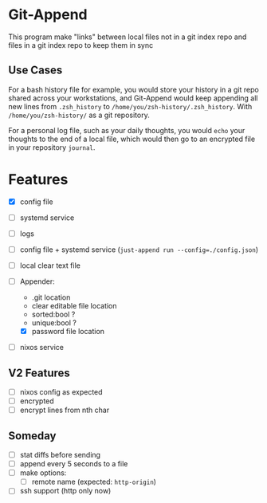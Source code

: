 # Git-Append

This program make "links" between local files not in a git index repo and files in a git index repo to keep them in sync

## Use Cases

For a bash history file for example, you would store your history in a git repo shared across your workstations, and Git-Append would keep appending all new lines from `.zsh_history` to `/home/you/zsh-history/.zsh_history`. With `/home/you/zsh-history/` as a git repository.

For a personal log file, such as your daily thoughts, you would `echo` your thoughts to the end of a local file, which would then go to an encrypted file in your repository `journal`.

# Features

- [x] config file
- [ ] systemd service
- [ ] logs
- [ ] config file + systemd service (`just-append run --config=./config.json`)
- [ ] local clear text file
- [ ] Appender:
  - .git location
  - clear editable file location
  - sorted:bool ?
  - unique:bool ?
  - [x] password file location
- [ ] nixos service


## V2 Features

- [ ] nixos config as expected
- [ ] encrypted
- [ ] encrypt lines from nth char

## Someday

- [ ] stat diffs before sending
- [ ] append every 5 seconds to a file
- [ ] make options:
  - [ ] remote name (expected: `http-origin`)
- [ ] ssh support (http only now)
